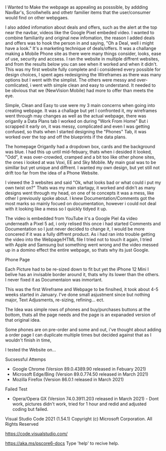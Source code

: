 I Wanted to Make the webpage as appealing as posssible, by addding NavBar's, Scrollwhells and othetr familier items that the user/consumer would find on other webpgaes. 

I also added infomation about deals and offers, such as the alert at the top near the navbar, videos like the Google Pixel embeded video. I wanted to combine familiarity and original new infomation, the reason I added deals and offers was to hook the person in and saying, "Oh a Deal, well i might have a look." It's a marketing technique of deals/offers.
It was a challange making a Mobile Phone site as there were many things consider, looks, ease of use, security and accsess. I ran the website in multiple diffrent  websites, and from the results below you can see when it worked and when it didn't. 
This was my first website fully complete and i considered every possible for design choices, I spent ages redesigning the Wireframes as there was many options but I went with the simplist. The others were messy and over-comlicated, i went with simple clean and easy to understand. It needed to be obvious that we (NewVision Mobile) had more to offer than meets the eye.

Simple, Clean and Easy to use were my 3 main concerns when going into creating webpage. It was a challage but yet I confronted it, my wireframes went through may changes as well as the actual webpage, there was origanlly a Data Plans tab I worked on during "Work From Home" But i scrapped it early on, it was messy, complicated and even I was getting confused, so thats when I started designing the "Phones" Tab, it was worked over the top and off the blueprints if the data plans. 

The homepage Origanlly had a dropdown box, cards and the background was blue. I had this up until mid-febuary, thats when i desided it looked, "Odd", it was over-crowded, cramped and a bit too like other phone sites, the ones i looked at was Voxi, EE and Sky Mobile. My main goal was to be simillar but yet unique and diffrent. I wanted my own design, but yet still not drift too far from the idea of a Phone Website. 

I viewed the 3 websites and said "Ok, what looks bad or what could i put my own twist on?" Thats was my main startagy, it worked and didn't as many designs went through my head, on one of te concepts it was a mess, like other I previously spoke about. I knew Documentation/Comments got the most marks so mainly focued on documentation, however i could not deal with it looking like a mess so I quickly tidyed it up. 

The video is embedded from YouTube it's a Google Piel 4a video underneath a Pixel 5 ad, i only relised this once i had started Comments and Documentation so I just never decided to change it, I would be more concered if it was a fully diffrent product. As i had ran into trouble getting the video into the Webpage/HTML file I tried not to touch it again, I tried with Apple and Samsung but something went wrong and the video messed up in a domino effect the entire webpage, so thats why its just Google. 




Phone Page


Each Picture had to be re-sized down to fit but yet the iPhone 12 Mini I belive has an invisable border around it, thats why its lower than the others. I never fixed it as Documentaion was inmortant.

This was the first Wireframe and Webpage to be finsihed, it took about 4-5 weeks started in January. I've done small asjustment since but nothing major, Text Adjusments, re-sizing, refining... ect.

 The Idea was simple rows of phones and buy/purchases buttons at the bottom, thats all the page needs and the page is an expanaded version of that original idea. 

 Some phones are on pre-order and some and out, i've thought about adding a order page I can duplicate multiple times but decided against that as I wouldn't finish in time,  


















I tested the Website on...

Sucsessful Attemps

- Google Chrome (Version 89.0.4389.90 released in Febuary 2021)
- Microsoft Edge/Bing (Version 89.0.774.50 released in March 2021)
- Mozilla Firefox (Version 86.0.1 released in March 2021)

Failed Test

- Opera/Opera GX (Version 74.0.3911.203 released in March 2021) - Dont work, pictures didn't work, tried for 1 hour and redid and adjusted coding but failed.





Visual Studio Code 2021 (1.54.1)
Copyright (c) Microsoft Corporation. All Rights Reserved 

https://code.visualstudio.com/

https://aka.ms/pscore6-docs
Type 'help' to recive help.
